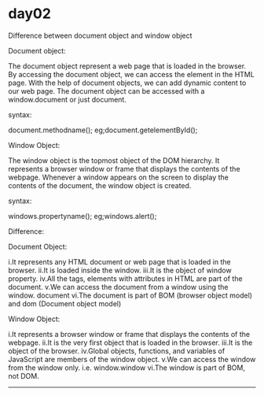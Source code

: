 # day02


Difference between document object and window object

Document object:

The document object represent a web page that is loaded in the browser. By accessing the document object, we can access the element in the HTML page. With the help of document objects, we can add dynamic content to our web page. The document object can be accessed with a window.document or just document.

syntax:

document.methodname();
eg;document.getelementById();

Window Object:

The window object is the topmost object of the DOM hierarchy. It represents a browser window or frame that displays the contents of the webpage. Whenever a window appears on the screen to display the contents of the document, the window object is created. 

syntax:

windows.propertyname();
eg;windows.alert();

Difference:

Document Object:

i.It represents any HTML document or web page that is loaded in the browser.
ii.It is loaded inside the window.
iii.It is the object of window property.
iv.All the tags, elements with attributes in HTML are part of the document.
v.We can access the document from a window using the window. document
vi.The document is part of BOM (browser object model) and dom (Document object model)

Window Object:

i.It represents a browser window or frame that displays the contents of the webpage.
ii.It is the very first object that is loaded in the browser.
iii.It is the object of the browser.
iv.Global objects, functions, and variables of JavaScript are members of the window object.
v.We can access the window from the window only. i.e. window.window
vi.The window is part of BOM, not DOM.


-----------------------------------------------------------------------------------------------------------------------------------------------------------------------
























